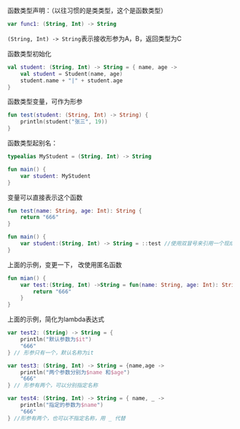 函数类型声明：（以往习惯的是类类型，这个是函数类型）

```kotlin
var func1: (String, Int) -> String
```

`(String, Int) -> String`表示接收形参为A，B，返回类型为C

函数类型初始化

```kotlin
val student: (String, Int) -> String = { name, age ->
    val student = Student(name, age)
    student.name + "|" + student.age
}
```

函数类型变量，可作为形参

```kotlin
fun test(student: (String, Int) -> String) {
    println(student("张三", 19))
}
```

函数类型起别名：

```kotlin
typealias MyStudent = (String, Int) -> String

fun main() {
    var student: MyStudent
}
```

变量可以直接表示这个函数

```kotlin
fun test(name: String, age: Int): String {
    return "666"
}

fun main() {
    var student:(String, Int) -> String = ::test //使用双冒号来引用一个现成的函数
}
```

上面的示例，变更一下， 改使用匿名函数

```kotlin
fun mian() {
    var test:(String, Int) ->String = fun(name: String, age: Int): String {
        return "666"
    }
}
```

上面的示例，简化为lambda表达式

```kotlin
var test2: (String) -> String = {
    println("默认参数为$it")
    "666"
} // 形参只有一个，默认名称为it

var test3: (String, Int) -> String = {name,age ->
    println("两个参数分别为$name 和$age")
    "666"
} // 形参有两个，可以分别指定名称

var test4: (String, Int) -> String = { name, _ ->
    println("指定的参数为$name")
    "666"
} //形参有两个，也可以不指定名称，用 _ 代替
```